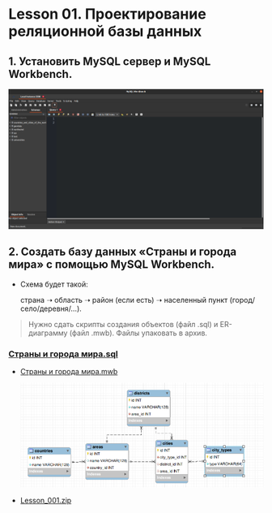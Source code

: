 # Lesson 01. Проектирование реляционной базы данных

## 1. Установить MySQL сервер и MySQL Workbench.

![image-20211113080351714](attach/image-20211113080351714.png)


## 2. Создать базу данных «Страны и города мира» с помощью MySQL Workbench. 

- Схема будет такой:

  страна ➝ область ➝ район (если есть) ➝ населенный пункт (город/село/деревня/…).

> Нужно сдать скрипты создания объектов (файл .sql) и ER-диаграмму (файл .mwb). Файлы упаковать в архив.

### [Страны и города мира.sql](db.sql)

- [Страны и города мира.mwb](./mwb/countries_and_cities_of_the_world-ver01.mwb)

  ![image-20211113075731832](attach/image-20211113075731832.png)

- [Lesson_001.zip](./zip/lesson_001.zip)
